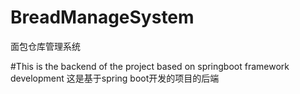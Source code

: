# BreadManageSystem
面包仓库管理系统

#This is the backend of the project based on springboot framework development
这是基于spring boot开发的项目的后端
